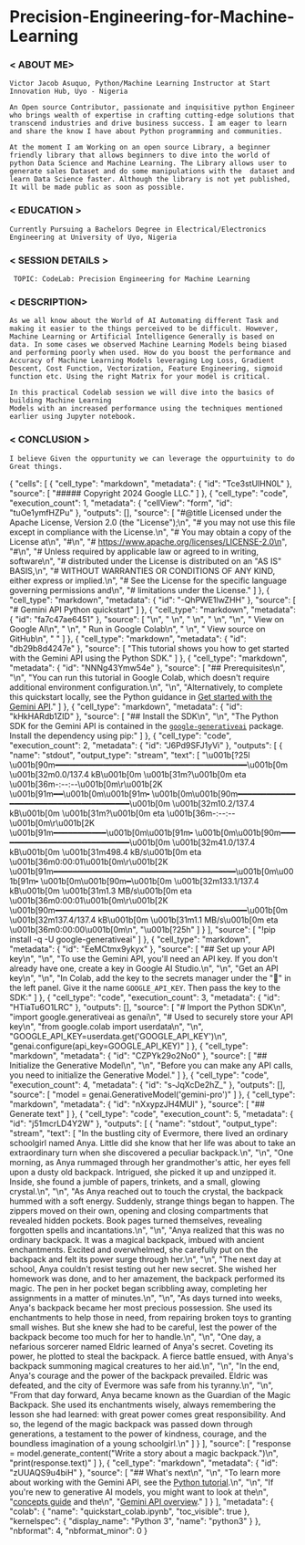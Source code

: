 # Precision-Engineering-for-Machine-Learning #
 ### < ABOUT  ME> 

    Victor Jacob Asuquo, Python/Machine Learning Instructor at Start Innovation Hub, Uyo - Nigeria 

    An Open source Contributor, passionate and inquisitive python Engineer who brings wealth of expertise in crafting cutting-edge solutions that transcend industries and drive business success. I am eager to learn and share the know I have about Python programming and communities.

    At the moment I am Working on an open source Library, a beginner friendly library that allows beginners to dive into the world of python Data Science and Machine Learning. The Library allows user to generate sales Dataset and do some manipulations with the  dataset and learn Data Science faster. Although the library is not yet published, It will be made public as soon as possible.

### < EDUCATION >
    Currently Pursuing a Bachelors Degree in Electrical/Electronics Engineering at University of Uyo, Nigeria

### < SESSION DETAILS >
     TOPIC: CodeLab: Precision Engineering for Machine Learning   

### < DESCRIPTION>
    As we all know about the World of AI Automating different Task and making it easier to the things perceived to be difficult. However, Machine Learning or Artificial Intelligence Generally is based on data. In some cases we observed Machine Learning Models being biased and performing poorly when used. How do you boost the performance and Accuracy of Machine Learning Models leveraging Log Loss, Gradient Descent, Cost Function, Vectorization, Feature Engineering, sigmoid function etc. Using the right Matrix for your model is critical.

    In this practical Codelab session we will dive into the basics of building Machine Learning
    Models with an increased performance using the techniques mentioned earlier using Jupyter notebook. 


### < CONCLUSION >
    I believe Given the oppurtunity we can leverage the oppurtuinity to do Great things.



{
  "cells": [
    {
      "cell_type": "markdown",
      "metadata": {
        "id": "Tce3stUlHN0L"
      },
      "source": [
        "##### Copyright 2024 Google LLC."
      ]
    },
    {
      "cell_type": "code",
      "execution_count": 1,
      "metadata": {
        "cellView": "form",
        "id": "tuOe1ymfHZPu"
      },
      "outputs": [],
      "source": [
        "#@title Licensed under the Apache License, Version 2.0 (the \"License\");\n",
        "# you may not use this file except in compliance with the License.\n",
        "# You may obtain a copy of the License at\n",
        "#\n",
        "# https://www.apache.org/licenses/LICENSE-2.0\n",
        "#\n",
        "# Unless required by applicable law or agreed to in writing, software\n",
        "# distributed under the License is distributed on an \"AS IS\" BASIS,\n",
        "# WITHOUT WARRANTIES OR CONDITIONS OF ANY KIND, either express or implied.\n",
        "# See the License for the specific language governing permissions and\n",
        "# limitations under the License."
      ]
    },
    {
      "cell_type": "markdown",
      "metadata": {
        "id": "-QhPWE1lwZHH"
      },
      "source": [
        "# Gemini API Python quickstart"
      ]
    },
    {
      "cell_type": "markdown",
      "metadata": {
        "id": "fa7c47ae6451"
      },
      "source": [
        "\n",
        "  \n",
        "  \n",
        "  \n",
        "\n",
        "    View on Google AI\n",
        "  \n",
        "    Run in Google Colab\n",
        "  \n",
        "    View source on GitHub\n",
        "  "
      ]
    },
    {
      "cell_type": "markdown",
      "metadata": {
        "id": "db29b8d4247e"
      },
      "source": [
        "This tutorial shows you how to get started with the Gemini API using the Python SDK."
      ]
    },
    {
      "cell_type": "markdown",
      "metadata": {
        "id": "NNNg43Ymw54e"
      },
      "source": [
        "## Prerequisites\n",
        "\n",
        "You can run this tutorial in Google Colab, which doesn't require additional environment configuration.\n",
        "\n",
        "Alternatively, to complete this quickstart locally, see the Python guidance in [Get started with the Gemini API](https://ai.google.dev/tutorials/quickstart)."
      ]
    },
    {
      "cell_type": "markdown",
      "metadata": {
        "id": "kHkHARdb1ZID"
      },
      "source": [
        "## Install the SDK\n",
        "\n",
        "The Python SDK for the Gemini API is contained in the [`google-generativeai`](https://pypi.org/project/google-generativeai/) package. Install the dependency using pip:"
      ]
    },
    {
      "cell_type": "code",
      "execution_count": 2,
      "metadata": {
        "id": "J6Pd9SFJ1yVi"
      },
      "outputs": [
        {
          "name": "stdout",
          "output_type": "stream",
          "text": [
            "\u001b[?25l     \u001b[90m━━━━━━━━━━━━━━━━━━━━━━━━━━━━━━━━━━━━━━━━\u001b[0m \u001b[32m0.0/137.4 kB\u001b[0m \u001b[31m?\u001b[0m eta \u001b[36m-:--:--\u001b[0m\r\u001b[2K     \u001b[91m━━\u001b[0m\u001b[91m╸\u001b[0m\u001b[90m━━━━━━━━━━━━━━━━━━━━━━━━━━━━━━━━━━━━━\u001b[0m \u001b[32m10.2/137.4 kB\u001b[0m \u001b[31m?\u001b[0m eta \u001b[36m-:--:--\u001b[0m\r\u001b[2K     \u001b[91m━━━━━━━━━━━\u001b[0m\u001b[91m╸\u001b[0m\u001b[90m━━━━━━━━━━━━━━━━━━━━━━━━━━━━\u001b[0m \u001b[32m41.0/137.4 kB\u001b[0m \u001b[31m498.4 kB/s\u001b[0m eta \u001b[36m0:00:01\u001b[0m\r\u001b[2K     \u001b[91m━━━━━━━━━━━━━━━━━━━━━━━━━━━━━━━━━━━━━━\u001b[0m\u001b[91m╸\u001b[0m\u001b[90m━\u001b[0m \u001b[32m133.1/137.4 kB\u001b[0m \u001b[31m1.3 MB/s\u001b[0m eta \u001b[36m0:00:01\u001b[0m\r\u001b[2K     \u001b[90m━━━━━━━━━━━━━━━━━━━━━━━━━━━━━━━━━━━━━━━━\u001b[0m \u001b[32m137.4/137.4 kB\u001b[0m \u001b[31m1.1 MB/s\u001b[0m eta \u001b[36m0:00:00\u001b[0m\n",
            "\u001b[?25h"
          ]
        }
      ],
      "source": [
        "!pip install -q -U google-generativeai"
      ]
    },
    {
      "cell_type": "markdown",
      "metadata": {
        "id": "EeMCtmx9ykyx"
      },
      "source": [
        "## Set up your API key\n",
        "\n",
        "To use the Gemini API, you'll need an API key. If you don't already have one, create a key in Google AI Studio.\n",
        "\n",
        "Get an API key\n",
        "\n",
        "In Colab, add the key to the secrets manager under the \"🔑\" in the left panel. Give it the name `GOOGLE_API_KEY`. Then pass the key to the SDK:"
      ]
    },
    {
      "cell_type": "code",
      "execution_count": 3,
      "metadata": {
        "id": "HTiaTu6O1LRC"
      },
      "outputs": [],
      "source": [
        "# Import the Python SDK\n",
        "import google.generativeai as genai\n",
        "# Used to securely store your API key\n",
        "from google.colab import userdata\n",
        "\n",
        "GOOGLE_API_KEY=userdata.get('GOOGLE_API_KEY')\n",
        "genai.configure(api_key=GOOGLE_API_KEY)"
      ]
    },
    {
      "cell_type": "markdown",
      "metadata": {
        "id": "CZPYk29o2No0"
      },
      "source": [
        "## Initialize the Generative Model\n",
        "\n",
        "Before you can make any API calls, you need to initialize the Generative Model."
      ]
    },
    {
      "cell_type": "code",
      "execution_count": 4,
      "metadata": {
        "id": "s-JqXcDe2hZ_"
      },
      "outputs": [],
      "source": [
        "model = genai.GenerativeModel('gemini-pro')"
      ]
    },
    {
      "cell_type": "markdown",
      "metadata": {
        "id": "nXxypzJH4MUl"
      },
      "source": [
        "## Generate text"
      ]
    },
    {
      "cell_type": "code",
      "execution_count": 5,
      "metadata": {
        "id": "j51mcrLD4Y2W"
      },
      "outputs": [
        {
          "name": "stdout",
          "output_type": "stream",
          "text": [
            "In the bustling city of Evermore, there lived an ordinary schoolgirl named Anya. Little did she know that her life was about to take an extraordinary turn when she discovered a peculiar backpack.\n",
            "\n",
            "One morning, as Anya rummaged through her grandmother's attic, her eyes fell upon a dusty old backpack. Intrigued, she picked it up and unzipped it. Inside, she found a jumble of papers, trinkets, and a small, glowing crystal.\n",
            "\n",
            "As Anya reached out to touch the crystal, the backpack hummed with a soft energy. Suddenly, strange things began to happen. The zippers moved on their own, opening and closing compartments that revealed hidden pockets. Book pages turned themselves, revealing forgotten spells and incantations.\n",
            "\n",
            "Anya realized that this was no ordinary backpack. It was a magical backpack, imbued with ancient enchantments. Excited and overwhelmed, she carefully put on the backpack and felt its power surge through her.\n",
            "\n",
            "The next day at school, Anya couldn't resist testing out her new secret. She wished her homework was done, and to her amazement, the backpack performed its magic. The pen in her pocket began scribbling away, completing her assignments in a matter of minutes.\n",
            "\n",
            "As days turned into weeks, Anya's backpack became her most precious possession. She used its enchantments to help those in need, from repairing broken toys to granting small wishes. But she knew she had to be careful, lest the power of the backpack become too much for her to handle.\n",
            "\n",
            "One day, a nefarious sorcerer named Eldric learned of Anya's secret. Coveting its power, he plotted to steal the backpack. A fierce battle ensued, with Anya's backpack summoning magical creatures to her aid.\n",
            "\n",
            "In the end, Anya's courage and the power of the backpack prevailed. Eldric was defeated, and the city of Evermore was safe from his tyranny.\n",
            "\n",
            "From that day forward, Anya became known as the Guardian of the Magic Backpack. She used its enchantments wisely, always remembering the lesson she had learned: with great power comes great responsibility. And so, the legend of the magic backpack was passed down through generations, a testament to the power of kindness, courage, and the boundless imagination of a young schoolgirl.\n"
          ]
        }
      ],
      "source": [
        "response = model.generate_content(\"Write a story about a magic backpack.\")\n",
        "print(response.text)"
      ]
    },
    {
      "cell_type": "markdown",
      "metadata": {
        "id": "zUUAQS9u4biH"
      },
      "source": [
        "## What's next\n",
        "\n",
        "To learn more about working with the Gemini API, see the [Python tutorial](https://ai.google.dev/tutorials/python_quickstart).\n",
        "\n",
        "If you're new to generative AI models, you might want to look at the\n",
        "[concepts guide](https://ai.google.dev/docs/concepts) and the\n",
        "[Gemini API overview](https://ai.google.dev/docs/gemini_api_overview)."
      ]
    }
  ],
  "metadata": {
    "colab": {
      "name": "quickstart_colab.ipynb",
      "toc_visible": true
    },
    "kernelspec": {
      "display_name": "Python 3",
      "name": "python3"
    }
  },
  "nbformat": 4,
  "nbformat_minor": 0
}
     


     